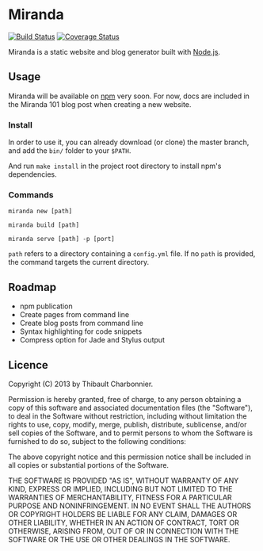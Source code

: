 # Miranda

[![Build Status](https://api.travis-ci.org/thibaultCha/Miranda.png)](https://travis-ci.org/thibaultCha/Miranda) [![Coverage Status](https://coveralls.io/repos/thibaultCha/Miranda/badge.png?branch=master)](https://coveralls.io/r/thibaultCha/Miranda?branch=master)

Miranda is a static website and blog generator built with [Node.js](http://nodejs.org).

## Usage

Miranda will be available on [npm](https://npmjs.org) very soon. For now, docs are included in the Miranda 101 blog post when creating a new website.

### Install

In order to use it, you can already download (or clone) the master branch, and add the `bin/` folder to your `$PATH`.

And run `make install` in the project root directory to install npm's dependencies.

### Commands

`miranda new [path]`

`miranda build [path]`

`miranda serve [path] -p [port]`

`path` refers to a directory containing a `config.yml` file. If no `path` is provided, the command targets the current directory.

## Roadmap

- npm publication
- Create pages from command line
- Create blog posts from command line
- Syntax highlighting for code snippets
- Compress option for Jade and Stylus output

## Licence

Copyright (C) 2013 by Thibault Charbonnier.

Permission is hereby granted, free of charge, to any person obtaining a copy of this software and associated documentation files (the "Software"), to deal in the Software without restriction, including without limitation the rights to use, copy, modify, merge, publish, distribute, sublicense, and/or sell copies of the Software, and to permit persons to whom the Software is furnished to do so, subject to the following conditions:

The above copyright notice and this permission notice shall be included in all copies or substantial portions of the Software.

THE SOFTWARE IS PROVIDED "AS IS", WITHOUT WARRANTY OF ANY KIND, EXPRESS OR IMPLIED, INCLUDING BUT NOT LIMITED TO THE WARRANTIES OF MERCHANTABILITY, FITNESS FOR A PARTICULAR PURPOSE AND NONINFRINGEMENT. IN NO EVENT SHALL THE AUTHORS OR COPYRIGHT HOLDERS BE LIABLE FOR ANY CLAIM, DAMAGES OR OTHER LIABILITY, WHETHER IN AN ACTION OF CONTRACT, TORT OR OTHERWISE, ARISING FROM, OUT OF OR IN CONNECTION WITH THE SOFTWARE OR THE USE OR OTHER DEALINGS IN THE SOFTWARE.